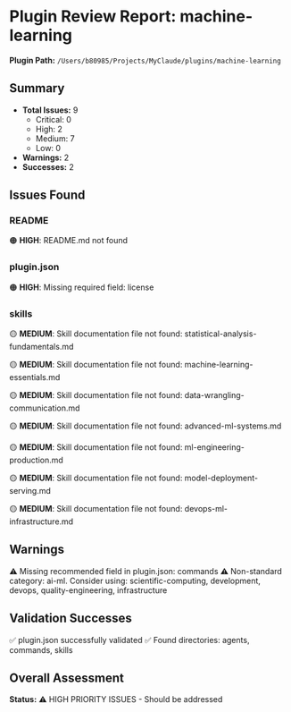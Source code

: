 # Plugin Review Report: machine-learning

**Plugin Path:** `/Users/b80985/Projects/MyClaude/plugins/machine-learning`

## Summary

- **Total Issues:** 9
  - Critical: 0
  - High: 2
  - Medium: 7
  - Low: 0
- **Warnings:** 2
- **Successes:** 2

## Issues Found

### README

🟠 **HIGH**: README.md not found

### plugin.json

🟠 **HIGH**: Missing required field: license

### skills

🟡 **MEDIUM**: Skill documentation file not found: statistical-analysis-fundamentals.md

🟡 **MEDIUM**: Skill documentation file not found: machine-learning-essentials.md

🟡 **MEDIUM**: Skill documentation file not found: data-wrangling-communication.md

🟡 **MEDIUM**: Skill documentation file not found: advanced-ml-systems.md

🟡 **MEDIUM**: Skill documentation file not found: ml-engineering-production.md

🟡 **MEDIUM**: Skill documentation file not found: model-deployment-serving.md

🟡 **MEDIUM**: Skill documentation file not found: devops-ml-infrastructure.md

## Warnings

⚠️  Missing recommended field in plugin.json: commands
⚠️  Non-standard category: ai-ml. Consider using: scientific-computing, development, devops, quality-engineering, infrastructure

## Validation Successes

✅ plugin.json successfully validated
✅ Found directories: agents, commands, skills

## Overall Assessment

**Status:** ⚠️  HIGH PRIORITY ISSUES - Should be addressed